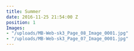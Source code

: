 ```yaml
---
title: Summer
date: 2016-11-25 21:54:00 Z
position: 1
Images:
- "/uploads/MB-Web-sk3_Page_08_Image_0001.jpg"
- "/uploads/MB-Web-sk3_Page_07_Image_0001.jpg"
---
```


